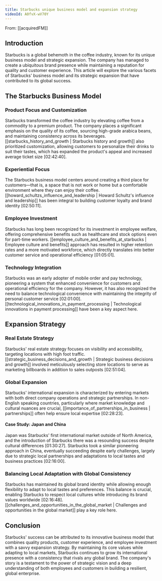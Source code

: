 ```yaml
---
title: Starbucks unique business model and expansion strategy
videoId: A0fvX-wV70Y
---
```


From: [[acquiredFM]] <br/> 
## Introduction

Starbucks is a global behemoth in the coffee industry, known for its unique business model and strategic expansion. The company has managed to create a ubiquitous brand presence while maintaining a reputation for quality and customer experience. This article will explore the various facets of Starbucks' business model and its strategic expansion that have contributed to its global success. 

## The Starbucks Business Model

### Product Focus and Customization

Starbucks transformed the coffee industry by elevating coffee from a commodity to a premium product. The company places a significant emphasis on the quality of its coffee, sourcing high-grade arabica beans, and maintaining consistency across its beverages. [[starbucks_history_and_growth | Starbucks history and growth]] also prioritized customization, allowing customers to personalize their drinks to suit their tastes, which has expanded the product's appeal and increased average ticket size <a class="yt-timestamp" data-t="02:42:40">[02:42:40]</a>.

### Experiential Focus

The Starbucks business model centers around creating a third place for customers—that is, a space that is not work or home but a comfortable environment where they can enjoy their coffee. [[howard_schultzs_influence_and_leadership | Howard Schultz's influence and leadership]] has been integral to building customer loyalty and brand identity <a class="yt-timestamp" data-t="02:50:11">[02:50:11]</a>.

### Employee Investment

Starbucks has long been recognized for its investment in employee welfare, offering comprehensive benefits such as healthcare and stock options even for part-time workers. [[employee_culture_and_benefits_at_starbucks | Employee culture and benefits]] approach has resulted in higher retention rates and a more motivated workforce, which directly translates into better customer service and operational efficiency <a class="yt-timestamp" data-t="01:05:01">[01:05:01]</a>.

### Technology Integration

Starbucks was an early adopter of mobile order and pay technology, pioneering a system that enhanced convenience for customers and operational efficiency for the company. However, it has also recognized the need to balance technological convenience with maintaining the integrity of personal customer service <a class="yt-timestamp" data-t="02:01:00">[02:01:00]</a>. [[technological_innovations_in_payment_processing | Technological innovations in payment processing]] have been a key aspect here.

## Expansion Strategy

### Real Estate Strategy

Starbucks' real estate strategy focuses on visibility and accessibility, targeting locations with high foot traffic. [[strategic_business_decisions_and_growth | Strategic business decisions and growth]] involved meticulously selecting store locations to serve as marketing billboards in addition to sales outposts <a class="yt-timestamp" data-t="02:51:04">[02:51:04]</a>.

### Global Expansion

Starbucks' international expansion is characterized by entering markets with both direct company operations and strategic partnerships. In non-English speaking countries, particularly where market knowledge and cultural nuances are crucial, [[importance_of_partnerships_in_business | partnerships]] often help ensure local expertise <a class="yt-timestamp" data-t="02:28:23">[02:28:23]</a>.

#### Case Study: Japan and China

Japan was Starbucks' first international market outside of North America, and the introduction of Starbucks there was a resounding success despite cultural differences <a class="yt-timestamp" data-t="01:30:27">[01:30:27]</a>. Starbucks took a similar pioneering approach in China, eventually succeeding despite early challenges, largely due to strategic local partnerships and adaptations to local tastes and business practices <a class="yt-timestamp" data-t="02:16:00">[02:16:00]</a>.

### Balancing Local Adaptation with Global Consistency

Starbucks has maintained its global brand identity while allowing enough flexibility to adapt to local tastes and preferences. This balance is crucial, enabling Starbucks to respect local cultures while introducing its brand values worldwide <a class="yt-timestamp" data-t="02:16:48">[02:16:48]</a>. [[challenges_and_opportunities_in_the_global_market | Challenges and opportunities in the global market]] play a key role here.

## Conclusion

Starbucks' success can be attributed to its innovative business model that combines quality products, customer experience, and employee investment with a savvy expansion strategy. By maintaining its core values while adapting to local markets, Starbucks continues to grow its international presence with a consistency that rivals any global brand. The company's story is a testament to the power of strategic vision and a deep understanding of both employees and customers in building a resilient, global enterprise.